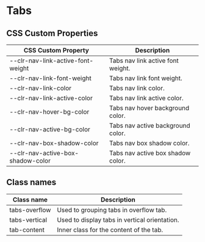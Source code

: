 # Tabs

## CSS Custom Properties

| CSS Custom Property               | Description                       |
| --------------------------------- | --------------------------------- |
| --clr-nav-link-active-font-weight | Tabs nav link active font weight. |
| --clr-nav-link-font-weight        | Tabs nav link font weight.        |
| --clr-nav-link-color              | Tabs nav link color.              |
| --clr-nav-link-active-color       | Tabs nav link active color.       |
| --clr-nav-hover-bg-color          | Tabs nav hover background color.  |
| --clr-nav-active-bg-color         | Tabs nav active background color. |
| --clr-nav-box-shadow-color        | Tabs nav box shadow color.        |
| --clr-nav-active-box-shadow-color | Tabs nav active box shadow color. |

## Class names

| Class name    | Description                                   |
| ------------- | --------------------------------------------- |
| tabs-overflow | Used to grouping tabs in overflow tab.        |
| tabs-vertical | Used to display tabs in vertical orientation. |
| tab-content   | Inner class for the content of the tab.       |
